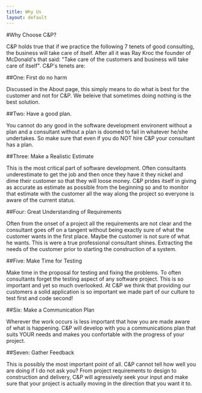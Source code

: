 ```yaml
---
title: Why Us
layout: default
---
```


#Why Choose C&P?

 C&P holds true that if we practice the following 7 tenets of good consulting, the business will take care of itself.  After all it was Ray Kroc the founder of McDonald's that said: "Take care of the customers and business will take care of itself".  C&P's tenets are:


##One: First do no harm

Discussed in the About page, this simply means to do what is best for the customer and not for C&P.  We beleive that sometimes doing nothing is the best solution.


##Two: Have a good plan.  

You cannot do any good in the software development environent without a plan and a consultant without a plan is doomed to fail in whatever he/she undertakes.  So make sure that even if you do NOT hire C&P your consultant has a plan.


##Three: Make a Realistic Estimate

This is the most critical part of software development.  Often consultants underestimate to get the job and then once they have it they nickel and dime their customer so that they will loose money.  C&P prides itself in giving as accurate as estimate as possible from the beginning so and to monitor that estimate with the customer all the way along the project so everyone is aware of the current status.


##Four: Great Understanding of Requirements

Often from the onset of a project all the requirements are not clear and the consultant goes off on a tangent without being exactly sure of what the customer wants in the first place.  Maybe the customer is not sure of what he wants.  This is were a true professional consultant shines.  Extracting the needs of the customer prior to starting the construction of a system.


##Five: Make Time for Testing

Make time in the proposal for testing and fixing the problems.  To often consultants forget the testing aspect of any software project.  This is so important and yet so much overlooked.  At C&P we think that providing our customers a solid application is so important we made part of our culture to test first and code second!


##Six: Make a Communication Plan

Wherever the work occurs is less important that how you are made aware of what is happening.  C&P will develop with you a communications plan that suits YOUR needs and makes you confortable with the progress of your project.


##Seven: Gather Feedback

This is possibly the most important point of all.  C&P cannot tell how well you are doing if I do not ask you?  From project requirements to design to construction and delivery, C&P will agressively seek your input and make sure that your project is actually moving in the direction that you want it to.


